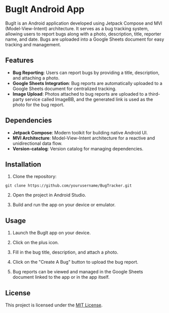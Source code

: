 # BugIt Android App

BugIt is an Android application developed using Jetpack Compose and MVI (Model-View-Intent) architecture. It serves as a bug tracking system, allowing users to report bugs along with a photo, description, title, reporter name, and date. Bugs are uploaded into a Google Sheets document for easy tracking and management.

## Features

- **Bug Reporting**: Users can report bugs by providing a title, description, and attaching a photo.
- **Google Sheets Integration**: Bug reports are automatically uploaded to a Google Sheets document for centralized tracking.
- **Image Upload**: Photos attached to bug reports are uploaded to a third-party service called ImageBB, and the generated link is used as the photo for the bug report.

## Dependencies

- **Jetpack Compose**: Modern toolkit for building native Android UI.
- **MVI Architecture**: Model-View-Intent architecture for a reactive and unidirectional data flow.
- **Version-catalog**: Version catalog for managing dependencies.

## Installation

1. Clone the repository:
```
git clone https://github.com/yourusername/BugTracker.git
```

2. Open the project in Android Studio.

3. Build and run the app on your device or emulator.

## Usage

1. Launch the BugIt app on your device.

2. Click on the plus icon.

3. Fill in the bug title, description, and attach a photo.

4. Click on the "Create A Bug" button to upload the bug report.

5. Bug reports can be viewed and managed in the Google Sheets document linked to the app or in the app itself.


## License

This project is licensed under the [MIT License](LICENSE).
